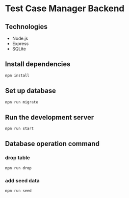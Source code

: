 # Test Case Manager Backend

## Technologies

- Node.js
- Express
- SQLite

## Install dependencies

```bash
npm install
```

## Set up database

```bash
npm run migrate
```

## Run the development server

```bash
npm run start
```

## Database operation command

### drop table

```bash
npm run drop
```

### add seed data

```bash
npm run seed
```